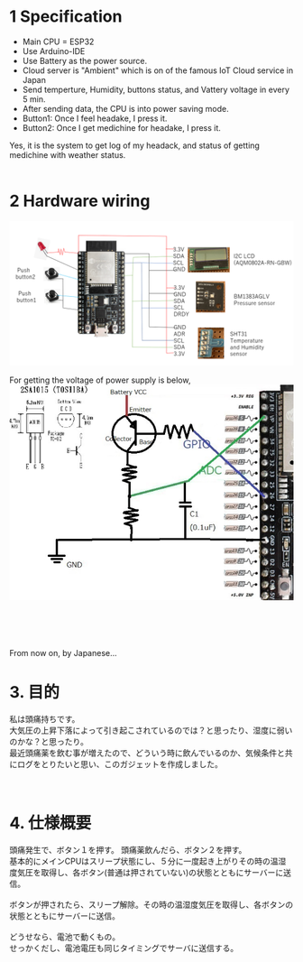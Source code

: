 # 1 Specification
 - Main CPU = ESP32
 - Use Arduino-IDE
 - Use Battery as the power source.
 - Cloud server is "Ambient" which is on of the famous IoT Cloud service in Japan
 - Send temperture, Humidity, buttons status, and Vattery voltage in every 5 min.
 - After sending data, the CPU is into power saving mode.
 - Button1: Once I feel headake, I press it.
 - Button2: Once I get medichine for headake, I press it.

 Yes, it is the system to get log of my headack, and status of getting medichine with weather status. 
 <br><br>

# 2 Hardware wiring

![Image 1](image/wiring1.png)

For getting the voltage of power supply is below,
![Image 2](image/power_measurement.jpg)


 <br><br><br><br>
 From now on, by Japanese...

# 3. 目的

私は頭痛持ちです。<br>
大気圧の上昇下落によって引き起こされているのでは？と思ったり、湿度に弱いのかな？と思ったり。<br>
最近頭痛薬を飲む事が増えたので、どういう時に飲んでいるのか、気候条件と共にログをとりたいと思い、このガジェットを作成しました。<br>
<br><br>

# 4. 仕様概要
頭痛発生で、ボタン１を押す。
頭痛薬飲んだら、ボタン２を押す。
<br>
基本的にメインCPUはスリープ状態にし、５分に一度起き上がりその時の温湿度気圧を取得し、各ボタン(普通は押されていない)の状態とともにサーバーに送信。
<br><br>
ボタンが押されたら、スリープ解除。その時の温湿度気圧を取得し、各ボタンの状態とともにサーバーに送信。<br><br>
どうせなら、電池で動くもの。<br>
せっかくだし、電池電圧も同じタイミングでサーバに送信する。

<br><br>
